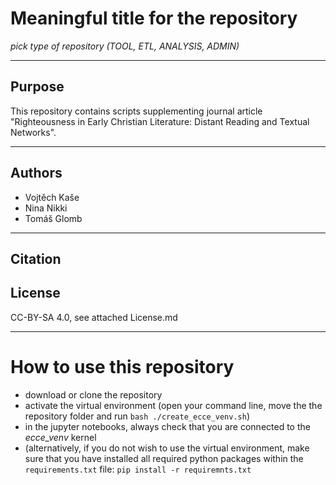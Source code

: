 # Meaningful title for the repository
*pick type of repository (TOOL, ETL, ANALYSIS, ADMIN)*

---

## Purpose
This repository contains scripts supplementing journal article "Righteousness in Early Christian Literature: Distant Reading and Textual Networks".

---
## Authors
* Vojtěch Kaše
* Nina Nikki
* Tomáš Glomb

---
## Citation


## License
CC-BY-SA 4.0, see attached License.md


---
# How to use this repository

* download or clone the repository
* activate the virtual environment (open your command line, move the the repository folder and run `bash ./create_ecce_venv.sh`)
* in the jupyter notebooks, always check that you are connected to the *ecce_venv* kernel
* (alternatively, if you do not wish to use the virtual environment, make sure that you have installed all required python packages within the `requirements.txt` file: `pip install -r requiremnts.txt`





